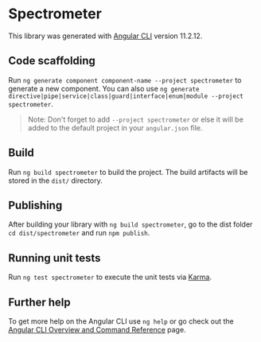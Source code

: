 # Spectrometer

This library was generated with [Angular CLI](https://github.com/angular/angular-cli) version 11.2.12.

## Code scaffolding

Run `ng generate component component-name --project spectrometer` to generate a new component. You can also use `ng generate directive|pipe|service|class|guard|interface|enum|module --project spectrometer`.
> Note: Don't forget to add `--project spectrometer` or else it will be added to the default project in your `angular.json` file. 

## Build

Run `ng build spectrometer` to build the project. The build artifacts will be stored in the `dist/` directory.

## Publishing

After building your library with `ng build spectrometer`, go to the dist folder `cd dist/spectrometer` and run `npm publish`.

## Running unit tests

Run `ng test spectrometer` to execute the unit tests via [Karma](https://karma-runner.github.io).

## Further help

To get more help on the Angular CLI use `ng help` or go check out the [Angular CLI Overview and Command Reference](https://angular.io/cli) page.
